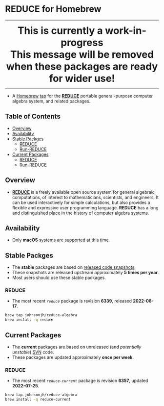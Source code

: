 <!-- vim: set ft=markdown ts=4 sw=4 tw=0 expandtab colorcolumn=80 :         -->
<!-- SPDX-License-Identifier: BSD-2-Clause                                  -->
<!--                                                                        -->
<!-- Copyright (c) 2022 Jeffrey H. Johnson <trnsz@pobox.com>                -->
<!--                                                                        -->
<!-- Redistribution and use in source and binary forms, with or without     -->
<!-- modification, are permitted provided that the following conditions are -->
<!-- met:                                                                   -->
<!--                                                                        -->
<!--   1. Redistributions of source code must retain the relevant copyright -->
<!--      notice, this list of conditions and the following disclaimer.     -->
<!--                                                                        -->
<!--   2. Redistributions in binary form must reproduce the relevant        -->
<!--      copyright notice, this list of conditions and the following       -->
<!--      disclaimer in the documentation and/or other materials provided   -->
<!--      with the distribution.                                            -->
<!--                                                                        -->
<!-- THIS SOFTWARE IS PROVIDED BY THE COPYRIGHT HOLDERS AND CONTRIBUTORS    -->
<!-- "AS IS" AND ANY EXPRESS OR IMPLIED WARRANTIES, INCLUDING, BUT NOT      -->
<!-- LIMITED TO, THE IMPLIED WARRANTIES OF MERCHANTABILITY AND FITNESS FOR  -->
<!-- A PARTICULAR PURPOSE ARE DISCLAIMED. IN NO EVENT SHALL THE COPYRIGHT   -->
<!-- OWNERS OR CONTRIBUTORS BE LIABLE FOR ANY DIRECT, INDIRECT, INCIDENTAL, -->
<!-- SPECIAL, EXEMPLARY, OR CONSEQUENTIAL DAMAGES (INCLUDING, BUT NOT       -->
<!-- LIMITED TO, PROCUREMENT OF SUBSTITUTE GOODS OR SERVICES; LOSS OF USE,  -->
<!-- DATA, OR PROFITS; OR BUSINESS INTERRUPTION) HOWEVER CAUSED AND ON ANY  -->
<!-- THEORY OF LIABILITY, WHETHER IN CONTRACT, STRICT LIABILITY, OR TORT    -->
<!-- (INCLUDING NEGLIGENCE OR OTHERWISE) ARISING IN ANY WAY OUT OF THE USE  -->
<!-- OF THIS SOFTWARE, EVEN IF ADVISED OF THE POSSIBILITY OF SUCH DAMAGE.   -->
<!--                                                                        -->
# REDUCE for Homebrew

---

<p align="center">
  <b><font size="+3">
    This is currently a work-in-progress
    <br>
    This message will be removed when these packages are ready for wider use!
  </font size="+3"></b>
</p>

---

* A [Homebrew](https://brew.sh/) [tap](https://docs.brew.sh/Taps) for
  the [**REDUCE**](https://reduce-algebra.sourceforge.io/) portable
  general-purpose computer algebra system, and related packages.

## Table of Contents

<!-- toc -->
- [Overview](#overview)
- [Availability](#availability)
- [Stable Packges](#stable-packges)
  * [REDUCE](#reduce)
  * [Run-REDUCE](#run-reduce)
- [Current Packages](#current-packages)
  * [REDUCE](#reduce-1)
  * [Run-REDUCE](#run-reduce-1)
<!-- tocstop -->

## Overview

* [**REDUCE**](https://reduce-algebra.sourceforge.io/) is a freely available
  open source system for general algebraic computations, of interest to
  mathematicians, scientists, and engineers. It can be used interactively for
  simple calculations, but also provides a flexible and expressive user
  programming language. **REDUCE** has a long and distinguished place in the
  history of computer algebra systems.
<!--
* [**Run-REDUCE**](https://fjwright.github.io/Run-REDUCE/) is a
  [JavaFX](https://openjfx.io/)-based graphical user interface for running the
  **REDUCE** computer algebra system. It provides a consistent cross-platform
  user experience across all implementations of **REDUCE**.-->

## Availability

* Only **macOS** systems are supported at this time.

## Stable Packges

* The **stable** packages are based on
  [released code snapshots](https://sourceforge.net/projects/reduce-algebra/files/).
* These snapshots are released upstream approximately **5 times per year**.
* Most users should use these stable packages.

### REDUCE

* The most recent *`reduce`* package is revision **6339**, released
  **2022-06-17**.

```sh
brew tap johnsonjh/reduce-algebra
brew install -q reduce
```
<!--
### Run-REDUCE

* The most recent *`run-reduce`* package is version **3.0**, released
  **2021-03-20**.
* **Run-REDUCE** requires
  [BellSoft Liberica LTS](https://bell-sw.com/pages/libericajdk/) and the
  [DejaVu font distribution](https://dejavu-fonts.github.io/).

```sh
brew tap bell-sw/liberica
brew install -q --cask liberica-jre17-full
brew tap homebrew/cask-fonts
brew install -q --cask font-dejavu
brew tap johnsonjh/reduce-algebra
brew install -q run-reduce
```-->

## Current Packages

* The **current** packages are based on unreleased (and *potentially*
  *unstable*)
  [SVN](https://sourceforge.net/p/reduce-algebra/code/commit_browser)
  code.
* These packages are updated approximately **once per week**.

### REDUCE

* The most recent *`reduce-current`* package is revision **6357**, updated
  **2022-07-25**.

```sh
brew tap johnsonjh/reduce-algebra
brew install -q reduce-current
```
<!--
### Run-REDUCE

* The most recent *`run-reduce-current`* package is version **3.0+gc25162**,
  updated **2021-04-19**.
* **Run-REDUCE** requires
  [BellSoft Liberica](https://bell-sw.com/pages/libericajdk/) and the
  [DejaVu font distribution](https://dejavu-fonts.github.io/).

```sh
brew tap bell-sw/liberica
brew install -q --cask liberica-jre18-full
brew tap homebrew/cask-fonts
brew install -q --cask font-dejavu
brew tap johnsonjh/reduce-algebra
brew install -q run-reduce-current
```-->

